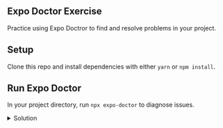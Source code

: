 ## Expo Doctor Exercise

Practice using Expo Doctror to find and resolve problems in your project.

## Setup

Clone this repo and install dependencies with either `yarn` or `npm install`.

## Run Expo Doctor

In your project directory, run `npx expo-doctor` to diagnose issues.

<details><summary>Solution</summary>
<p>

### ✖ Check dependencies for packages that should not be installed directly

> The package "expo-dev-menu" should not be installed directly in your project. It is a dependency of other Expo packages, which will install it automatically as needed.

Uninstall `expo-dev-menu`.

Run `npx expo-doctor` again to verify this error disappears.

### ✖ Check for common project setup issues

> This project has multiple package manager lock files (yarn.lock, package-lock.json). This may cause EAS build to restore dependencies with a different package manager from what you use in other environments.

Remove either the `package-lock.json` or the `yarn.lock` (depending on which package manager you chose).

Run `npx expo-doctor` again to verify this error disappears.

### ✖ Check Expo config (app.json/ app.config.js) schema

> Error: Problem validating fields in /Users/kadi/Code/fix-me-app/app.json. Learn more: https://docs.expo.dev/workflow/configuration/
> • should NOT have additional property 'appIcon'.

Remove the `appIcon` field from `app.json`.

Run `npx expo-doctor` again to verify this error disappears.

### ✖ Check that packages match versions required by installed Expo SDK

> Some dependencies are incompatible with the installed expo version:
>   expo-status-bar@1.5.0 - expected version: ~1.6.0
> Your project may not work correctly until you install the correct versions of the packages.

Run `npx expo install --fix` to update dependencies.

Run `npx expo-doctor` again to verify this error disappears.

</p>
</details>


